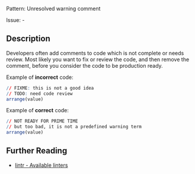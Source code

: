 Pattern: Unresolved warning comment

Issue: -

## Description

Developers often add comments to code which is not complete or needs review. Most likely you want to fix or review the code, and then remove the comment, before you consider the code to be production ready.

Example of **incorrect** code:

```r
// FIXME: this is not a good idea
// TODO: need code review
arrange(value)
```

Example of **correct** code:

```r
// NOT READY FOR PRIME TIME
// but too bad, it is not a predefined warning term
arrange(value)
```

## Further Reading

* [lintr - Available linters](https://github.com/jimhester/lintr#available-linters)
